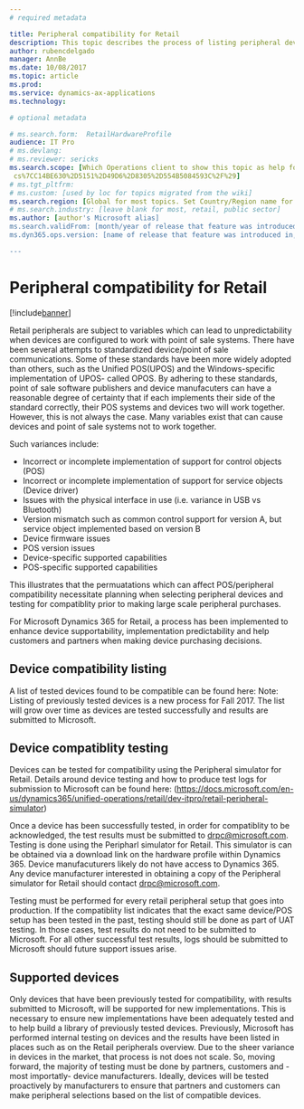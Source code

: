 ```yaml
---
# required metadata

title: Peripheral compatibility for Retail  
description: This topic describes the process of listing peripheral devices as 'compatible' with Microsoft Dynamics 365 for Retail. Whether a device has been previously tested for compatibility or not, devices should always be tested with the customer's specific environment to ensure compatibility. 
author: rubencdelgado
manager: AnnBe
ms.date: 10/08/2017
ms.topic: article
ms.prod: 
ms.service: dynamics-ax-applications
ms.technology: 

# optional metadata

# ms.search.form:  RetailHardwareProfile
audience: IT Pro
# ms.devlang: 
# ms.reviewer: sericks
ms.search.scope: [Which Operations client to show this topic as help for, to be set by content strategist, see list here: https://microsoft.sharepoint.com/teams/DynDoc/_layouts/15/WopiFrame.aspx?sourcedoc={23419e1c-eb64-42e9-aa9b-79875b428718}&action=edit&wd=target%28Core%20Dynamics%20AX%20CP%20requirements%2Eone%7C4CC185C0%2DEFAA%2D42CD%2D94B9%2D8F2A45E7F61A%2FVersions%20list%20for%20docs%20topi
 cs%7CC14BE630%2D5151%2D49D6%2D8305%2D554B5084593C%2F%29]
# ms.tgt_pltfrm: 
# ms.custom: [used by loc for topics migrated from the wiki]
ms.search.region: [Global for most topics. Set Country/Region name for localizations]
# ms.search.industry: [leave blank for most, retail, public sector]
ms.author: [author's Microsoft alias]
ms.search.validFrom: [month/year of release that feature was introduced in, in format yyyy-mm-dd]
ms.dyn365.ops.version: [name of release that feature was introduced in, see list here: https://microsoft.sharepoint.com/teams/DynDoc/_layouts/15/WopiFrame.aspx?sourcedoc={23419e1c-eb64-42e9-aa9b-79875b428718}&action=edit&wd=target%28Core%20Dynamics%20AX%20CP%20requirements%2Eone%7C4CC185C0%2DEFAA%2D42CD%2D94B9%2D8F2A45E7F61A%2FVersions%20list%20for%20docs%20topics%7CC14BE630%2D5151%2D49D6%2D8305%2D554B5084593C%2F%29]

---
```


# Peripheral compatibility for Retail

[!include[banner](../includes/banner.md)]

Retail peripherals are subject to variables which can lead to unpredictability when devices are configured to work with point of sale systems. There have been several attempts to standardized device/point of sale communications. Some of these standards have been more widely adopted than others, such as the Unified POS(UPOS) and the Windows-specific implementation of UPOS- called OPOS. By adhering to these standards, point of sale software publishers and device manufacuters can have a reasonable degree of certainty that if each implements their side of the standard correctly, their POS systems and devices two will work together. However, this is not always the case. Many variables exist that can cause devices and point of sale systems not to work together. 

Such variances include:
- Incorrect or incomplete implementation of support for control objects (POS)
- Incorrect or incomplete implementation of support for service objects (Device driver)
- Issues with the physical interface in use (i.e. variance in USB vs Bluetooth)
- Version mismatch such as common control support for version A, but service object implemented based on version B
- Device firmware issues
- POS version issues
- Device-specific supported capabilities
- POS-specific supported capabilities

This illustrates that the permuatations which can affect POS/peripheral compatibility necessitate planning when selecting peripheral devices and testing for compatiblity prior to making large scale peripheral purchases.   

For Microsoft Dynamics 365 for Retail, a process has been implemented to enhance device supportability, implementation predictability and help customers and partners when making device purchasing decisions. 

## Device compatibility listing

A list of tested devices found to be compatible can be found here: <fwlink>
Note: Listing of previously tested devices is a new process for Fall 2017. The list will grow over time as devices are tested successfully and results are submitted to Microsoft. 

## Device compatiblity testing

Devices can be tested for compatibility using the Peripheral simulator for Retail. Details around device testing and how to produce test logs for submission to Microsoft can be found here: (https://docs.microsoft.com/en-us/dynamics365/unified-operations/retail/dev-itpro/retail-peripheral-simulator)

Once a device has been successfully tested, in order for compatiblity to be acknowledged, the test results must be submitted to drpc@microsoft.com. Testing is done using the Peripharl simulator for Retail. This simulator is can be obtained via a download link on the hardware profile within Dynamics 365. Device manufacuturers likely do not have access to Dynamics 365. Any device manufacturer interested in obtaining a copy of the Peripheral simulator for Retail should contact drpc@microsoft.com. 

Testing must be performed for every retail peripheral setup that goes into production. If the compatiblity list indicates that the exact same device/POS setup has been tested in the past, testing should still be done as part of UAT testing. In those cases, test results do not need to be submitted to Microsoft. For all other successful test results, logs should be submitted to Microsoft should future support issues arise. 

## Supported devices

Only devices that have been previously tested for compatibility, with results submitted to Microsoft, will be supported for new implementations. This is necessary to ensure new implementations have been adequately tested and to help build a library of previously tested devices. Previously, Microsoft has performed internal testing on devices and the results have been listed in places such as on the Retail peripherals overview. Due to the sheer variance in devices in the market, that process is not does not scale. So, moving forward, the majority of testing must be done by partners, customers and -most importatly- device manufacturers. Ideally, devices will be tested proactively by manufacturers to ensure that partners and customers can make peripheral selections based on the list of compatible devices. 

